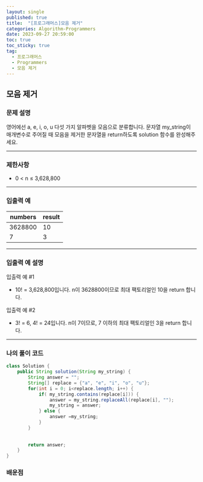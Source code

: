 ```yaml
---
layout: single
published: true
title:  "[프로그래머스]모음 제거"
categories: Algorithm-Programmers
date: 2023-09-27 20:59:00
toc: true
toc_sticky: true
tag:   
  - 프로그래머스
  - Programmers
  - 모음 제거
---
```


## 모음 제거

### 문제 설명

영어에선 a, e, i, o, u 다섯 가지 알파벳을 모음으로 분류합니다. 문자열 my_string이 매개변수로 주어질 때 모음을 제거한 문자열을 return하도록 solution 함수를 완성해주세요.

----------------

### 제한사항

* 0 < n ≤ 3,628,800



----------------

### 입출력 예

|numbers	|result|
|---|---|
|3628800|	10|
|7|	3|

----------------

### 입출력 예 설명

입출력 예 #1  

* 10! = 3,628,800입니다. n이 3628800이므로 최대 팩토리얼인 10을 return 합니다.
  

입출력 예 #2  

* 3! = 6, 4! = 24입니다. n이 7이므로, 7 이하의 최대 팩토리얼인 3을 return 합니다.



----------------

### 나의 풀이 코드

```java
class Solution {
    public String solution(String my_string) {
        String answer = "";
        String[] replace = {"a", "e", "i", "o", "u"};
        for(int i = 0; i<replace.length; i++) {
			if( my_string.contains(replace[i])) {
				answer = my_string.replaceAll(replace[i], "");
				my_string = answer;
			} else {
                answer =my_string;
            }
		}
        
        
        return answer;
    }
}
```

### 배운점

```java
```
